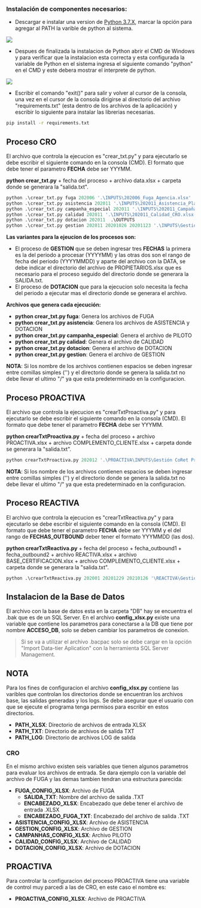  ### Instalación de componentes necesarios:

+ Descargar e instalar una version de [Python 3.7.X](https://www.python.org/downloads/ "Python 3.7.X"), marcar la opción para agregar al PATH la varible de python al sistema.

![](https://i.postimg.cc/MG581vfz/pythonsetup-2.jpg)

+ Despues de finalizada la instalacion de Python abrir el CMD de Windows y para verificar que la instalacion esta correcta y esta configurada la variable de Python en el sistema ingresa el siguiente comando "python" en el CMD y este debera mostrar el interprete de python.

![](https://i.postimg.cc/gj6zBLhs/python1.png)

+ Escribir el comando "exit()" para salir y volver al cursor de la consola, una vez en el cursor de la consola dirigirse al directorio del archivo "requirements.txt" (esta dentro de los archivos de la aplicación) y escribir lo siguiente para instalar las librerias necesarias.

```bash
pip install -r requirements.txt
```

## Proceso CRO
El archivo que controla la ejecucion es "crear_txt.py" y para ejecutarlo se debe escribir el siguiente comando en la consola (CMD). El formato que debe tener el parametro **FECHA** debe ser YYYMM. 

**python crear_txt.py** + fecha del proceso + archivo data.xlsx + carpeta donde se generara la "salida.txt".
```python
python .\crear_txt.py fuga 202006 '.\INPUTS\202006_Fuga_Agencia.xlsx' .\OUTPUTS
python .\crear_txt.py asistencia 202011 '.\INPUTS\202011_Asistencia_Plataformas.xlsx' .\OUTPUTS
python .\crear_txt.py campanha_especial 202011 '.\INPUTS\202011_CampañasEspeciales_CRO.xlsx' .\OUTPUTS
python .\crear_txt.py calidad 202011 '.\INPUTS\202011_Calidad_CRO.xlsx' .\OUTPUTS
python .\crear_txt.py dotacion 202011  .\OUTPUTS
python .\crear_txt.py gestion 202011 20201026 20201123 '.\INPUTS\Gestión CRO.xlsx' '.\INPUTS\Propietarios CRO.xlsx' .\OUTPUTS
```
**Las variantes para la ejeucion de los procesos son:**
+ El proceso de **GESTION** que se deben ingresar tres **FECHAS** la primera es la del periodo a procesar (YYYYMM) y las otras dos son el rango de fecha del periodo (YYYYMMDD) y aparte del archivo con la DATA, se debe indicar el directorio del archivo de PROPIETARIOS.xlsx que es necesario para el proceso seguido del directorio donde se generara la SALIDA.txt.
+ El proceso de **DOTACION** que para la ejecucion solo necesita la fecha del periodo a ejecutar mas el directorio donde se generara el archivo.

**Archivos que genera cada ejecución:**
+ **python crear_txt.py fuga**: Genera los archivos de FUGA
+ **python crear_txt.py asistencia**: Genera los archivos de ASISTENCIA y DOTACION
+ **python crear_txt.py campanha_especial**: Genera el archivo de PILOTO
+ **python crear_txt.py calidad**: Genera el archivo de CALIDAD
+ **python crear_txt.py dotacion**: Genera el archivo de DOTACION
+ **python crear_txt.py gestion**: Genera el archivo de GESTION

**NOTA**: Si los nombre de los archivos contienen espacios se deben ingresar entre comillas simples ('') y el directorio donde se genera la salida.txt no debe llevar el ultimo "/" ya que esta predeterminado en la configuracion.

## Proceso PROACTIVA
El archivo que controla la ejecucion es "crearTxtProactiva.py" y para ejecutarlo se debe escribir el siguiente comando en la consola (CMD). El formato que debe tener el parametro **FECHA** debe ser YYYMM.

**python crearTxtProactiva.py** + fecha del proceso + archivo PROACTIVA.xlsx + archivo COMPLEMENTO_CLIENTE.xlsx + carpeta donde se generara la "salida.txt".

```python
python crearTxtProactiva.py 202012 '.\PROACTIVA\INPUTS\Gestión CoRet Proactiva_202012.xlsx' '.\COMPLEMENTO_CLIENTE\COMPLEMENTO CLIENT vLite 202012.xlsx' .\PROACTIVA\OUTPUTS
```
**NOTA**: Si los nombre de los archivos contienen espacios se deben ingresar entre comillas simples ('') y el directorio donde se genera la salida.txt no debe llevar el ultimo "/" ya que esta predeterminado en la configuracion.

## Proceso REACTIVA
El archivo que controla la ejecucion es "crearTxtReactiva.py" y para ejecutarlo se debe escribir el siguiente comando en la consola (CMD). El formato que debe tener el parametro **FECHA** debe ser YYYMM y el del rango de **FECHAS_OUTBOUND** deber tener el formato YYYMMDD (las dos).

**python crearTxtReactiva.py** + fecha del proceso + fecha_outbound1  + fecha_outbound2 + archivo REACTIVA.xlsx + archivo BASE_CERTIFICACION.xlsx + archivo COMPLEMENTO_CLIENTE.xlsx + carpeta donde se generara la "salida.txt".

```python
python .\crearTxtReactiva.py 202001 20201229 20210126 '\REACTIVA\Gestion Reactiva.xlsx' '\REACTIVA\Base Certificacion.xlsx' '\REACTIVA\COMPLEMENTO CLIENT vLite 20210211.xlsx' \REACTIVA
```

## Instalacion de la Base de Datos

El archivo con la base de datos esta en la carpeta "DB" hay se encuentra el .bak que es de un SQL Server. En el archivo **config_xlsx.py** existe una variable que contiene los parametros para conectarse a la DB que tiene por nombre **ACCESO_DB**, solo se deben cambiar los parametros de conexion. 
> Si se va a utilizar el archivo .bacpac solo se debe cargar en la opción "Import Data-tier Aplication" con la herramienta SQL Server Management.

## NOTA

Para los fines de configuracion el archivo **config_xlsx.py**  contiene las varibles que controlan los directorios donde se encuentran los archivos base, las salidas generadas y los logs. Se debe asegurar que el usuario con que se ejecute el programa tenga permisos para escribir en estos directorios.
+ **PATH_XLSX**: Directorio de archivos de entrada XLSX
+ **PATH_TXT**: Directorio de archivos de salida TXT
+ **PATH_LOG**: Directorio de archivos LOG de salida

### CRO
En el mismo archivo existen seis variables que tienen algunos parametros para evaluar los archivos de entrada. Se dara ejemplo con la variable del archivo de FUGA y las demas tambien tendran una estructura parecida:
 + **FUGA_CONFIG_XLSX**: Archivo de FUGA
   + **SALIDA_TXT**: Nombre del archivo de salida .TXT
   + **ENCABEZADO_XLSX**: Encabezado que debe tener el archivo de entrada .XLSX
   + **ENCABEZADO_FUGA_TXT**: Encabezado del archivo de salida .TXT
 + **ASISTENCIA_CONFIG_XLSX**: Archivo de ASISTENCIA
 + **GESTION_CONFIG_XLSX**: Archivo de GESTION
 + **CAMPANHAS_CONFIG_XLSX**: Archivo PILOTO
 + **CALIDAD_CONFIG_XLSX**: Archivo de CALIDAD
 + **DOTACION_CONFIG_XLSX**: Archivo de DOTACION

## PROACTIVA
Para controlar la configuracion del proceso PROACTIVA  tiene una variable de control muy parcedi a las de CRO, en este caso el nombre es:
+ **PROACTIVA_CONFIG_XLSX**: Archivo de PROACTIVA
